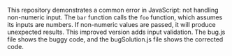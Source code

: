 This repository demonstrates a common error in JavaScript: not handling non-numeric input. The `bar` function calls the `foo` function, which assumes its inputs are numbers.  If non-numeric values are passed, it will produce unexpected results. This improved version adds input validation. The bug.js file shows the buggy code, and the bugSolution.js file shows the corrected code.